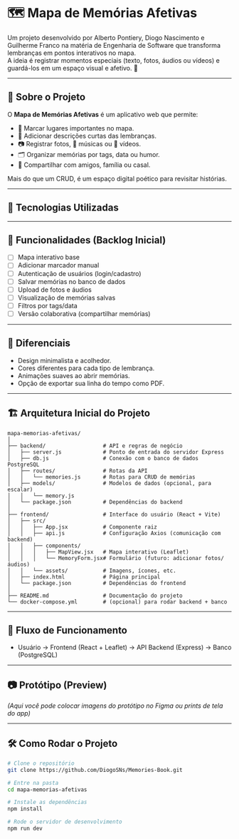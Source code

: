 # 🗺️ Mapa de Memórias Afetivas

Um projeto desenvolvido por Alberto Pontiery, Diogo Nascimento e Guilherme Franco na matéria de Engenharia de Software que transforma lembranças em pontos interativos no mapa.  
A ideia é registrar momentos especiais (texto, fotos, áudios ou vídeos) e guardá-los em um espaço visual e afetivo. 💖  

---

## 🌟 Sobre o Projeto
O **Mapa de Memórias Afetivas** é um aplicativo web que permite:
- 📍 Marcar lugares importantes no mapa.  
- 📝 Adicionar descrições curtas das lembranças.  
- 📷 Registrar fotos, 🎤 músicas ou 🎥 vídeos.  
- 🗂️ Organizar memórias por tags, data ou humor.  
- 🤝 Compartilhar com amigos, família ou casal.  

Mais do que um CRUD, é um espaço digital poético para revisitar histórias.  

---

## 🚀 Tecnologias Utilizadas
 

---

## 📌 Funcionalidades (Backlog Inicial)
- [ ] Mapa interativo base  
- [ ] Adicionar marcador manual  
- [ ] Autenticação de usuários (login/cadastro)  
- [ ] Salvar memórias no banco de dados  
- [ ] Upload de fotos e áudios  
- [ ] Visualização de memórias salvas  
- [ ] Filtros por tags/data  
- [ ] Versão colaborativa (compartilhar memórias)  

---

## 🎨 Diferenciais
- Design minimalista e acolhedor.  
- Cores diferentes para cada tipo de lembrança.  
- Animações suaves ao abrir memórias.  
- Opção de exportar sua linha do tempo como PDF.  

---
## 🏗️ Arquitetura Inicial do Projeto

```plaintext
mapa-memorias-afetivas/
│
├── backend/                  # API e regras de negócio
│   ├── server.js             # Ponto de entrada do servidor Express
│   ├── db.js                 # Conexão com o banco de dados PostgreSQL
│   ├── routes/               # Rotas da API
│   │   └── memories.js       # Rotas para CRUD de memórias
│   ├── models/               # Modelos de dados (opcional, para escalar)
│   │   └── memory.js
│   └── package.json          # Dependências do backend
│
├── frontend/                 # Interface do usuário (React + Vite)
│   ├── src/
│   │   ├── App.jsx           # Componente raiz
│   │   ├── api.js            # Configuração Axios (comunicação com backend)
│   │   ├── components/       
│   │   │   ├── MapView.jsx   # Mapa interativo (Leaflet)
│   │   │   └── MemoryForm.jsx# Formulário (futuro: adicionar fotos/áudios)
│   │   └── assets/           # Imagens, ícones, etc.
│   ├── index.html            # Página principal
│   └── package.json          # Dependências do frontend
│
├── README.md                 # Documentação do projeto
└── docker-compose.yml        # (opcional) para rodar backend + banco
```
---

## 🔄 Fluxo de Funcionamento

- Usuário -> Frontend (React + Leaflet) -> API Backend (Express) -> Banco (PostgreSQL)
  
---

## 📷 Protótipo (Preview)
*(Aqui você pode colocar imagens do protótipo no Figma ou prints de tela do app)*  

---

## 🛠️ Como Rodar o Projeto
```bash
# Clone o repositório
git clone https://github.com/DiogoSNs/Memories-Book.git

# Entre na pasta
cd mapa-memorias-afetivas

# Instale as dependências
npm install

# Rode o servidor de desenvolvimento
npm run dev
